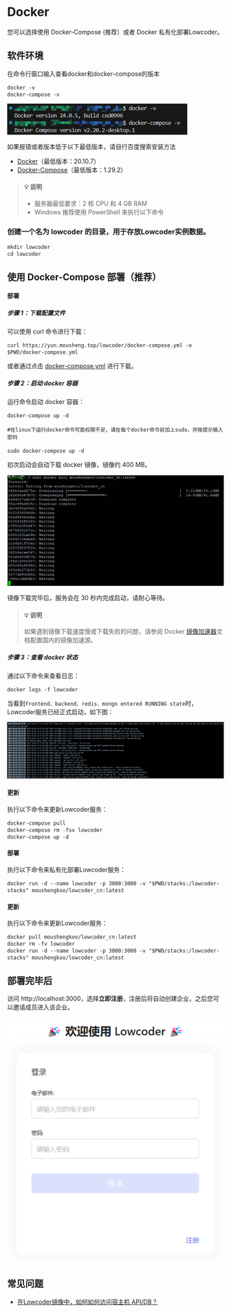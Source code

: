 # Docker

您可以选择使用 Docker-Compose  (推荐）或者 Docker 私有化部署Lowcoder。

## 软件环境
在命令行窗口输入查看docker和docker-compose的版本
```
docker -v
docker-compose -v
```
![](./assets/Snipaste_2023-10-03_08-09-47.png)

如果报错或者版本低于以下最低版本，请自行百度搜索安装方法

* [Docker](https://docs.docker.com/get-docker/)（最低版本：20.10.7）
* [Docker-Compose](https://docs.docker.com/compose/install/)（最低版本：1.29.2）



> #### 💡 说明
>
> * 服务器最低要求：2 核 CPU 和 4 GB RAM
> * Windows 推荐使用 PowerShell 来执行以下命令

### 创建一个名为 lowcoder 的目录，用于存放Lowcoder实例数据。

```text
mkdir lowcoder
cd lowcoder
```

## 使用 Docker-Compose 部署（推荐）

#### 部署

##### 步骤 1：下载配置文件

可以使用 curl 命令进行下载：

```text
curl https://yun.mousheng.top/lowcoder/docker-compose.yml -o $PWD/docker-compose.yml
```

或者通过点击 [docker-compose.yml](https://yun.mousheng.top/lowcoder/docker-compose.yml) 进行下载。

##### 步骤 2：启动 docker 容器

运行命令启动 docker 容器：

```text
docker-compose up -d

#在linux下运行docker命令可能权限不足，请在每个docker命令前加上sudo，并按提示输入密码

sudo docker-compose up -d
```

初次启动会自动下载 docker 镜像，镜像约 400 MB。

![](assets/1-20231002181225-bpznpuo.jpeg)​

镜像下载完毕后，服务会在 30 秒内完成启动，请耐心等待。

> #### 💡 说明
>
> 如果遇到镜像下载速度慢或下载失败的问题，请参阅 Docker [镜像加速器](https://yeasy.gitbook.io/docker_practice/install/mirror)文档配置国内的镜像加速源。

##### 步骤 3：查看 docker 状态

通过以下命令来查看日志：

```text
docker logs -f lowcoder
```

当看到`frontend、backend、redis、mongo entered RUNNING state`​时，Lowcoder服务已经正式启动，如下图：

![](assets/3-20231002181225-wlm8wy8.png)​

#### 更新

执行以下命令来更新Lowcoder服务：

```text
docker-compose pull
docker-compose rm -fsv lowcoder
docker-compose up -d
```

#### 部署

执行以下命令来私有化部署Lowcoder服务：

```text
docker run -d --name lowcoder -p 3000:3000 -v "$PWD/stacks:/lowcoder-stacks" moushengkoo/lowcoder_cn:latest
```

#### 更新

执行以下命令来更新Lowcoder服务：

```text
docker pull moushengkoo/lowcoder_cn:latest
docker rm -fv lowcoder
docker run -d --name lowcoder -p 3000:3000 -v "$PWD/stacks:/lowcoder-stacks" moushengkoo/lowcoder_cn:latest
```

## 部署完毕后

访问 http://localhost:3000，选择​**立即注册**​，注册后将自动创建企业，之后您可以邀请成员进入该企业。

![](assets/2-20231002181225-34pfxhn.png)​

## 常见问题

* [在Lowcoder镜像中，如何如何访问宿主机 API/DB？](./visit-host-api-or-db)
